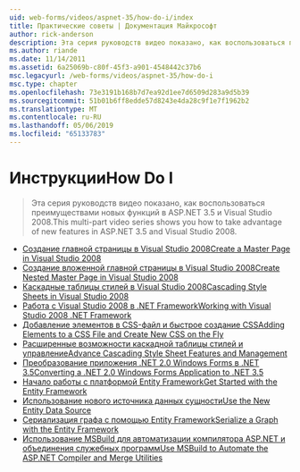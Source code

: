 ```yaml
---
uid: web-forms/videos/aspnet-35/how-do-i/index
title: Практические советы | Документация Майкрософт
author: rick-anderson
description: Эта серия руководств видео показано, как воспользоваться преимуществами новых функций в ASP.NET 3.5 и Visual Studio 2008.
ms.author: riande
ms.date: 11/14/2011
ms.assetid: 6a25069b-c80f-45f3-a901-4548442c37b6
msc.legacyurl: /web-forms/videos/aspnet-35/how-do-i
msc.type: chapter
ms.openlocfilehash: 73e3191b168b7d7ea92d1ee7d6509d283a9d5b39
ms.sourcegitcommit: 51b01b6ff8edde57d8243e4da28c9f1e7f1962b2
ms.translationtype: MT
ms.contentlocale: ru-RU
ms.lasthandoff: 05/06/2019
ms.locfileid: "65133783"
---
```

# <a name="how-do-i"></a><span data-ttu-id="5bb06-103">Инструкции</span><span class="sxs-lookup"><span data-stu-id="5bb06-103">How Do I</span></span>

> <span data-ttu-id="5bb06-104">Эта серия руководств видео показано, как воспользоваться преимуществами новых функций в ASP.NET 3.5 и Visual Studio 2008.</span><span class="sxs-lookup"><span data-stu-id="5bb06-104">This multi-part video series shows you how to take advantage of new features in ASP.NET 3.5 and Visual Studio 2008.</span></span>

- [<span data-ttu-id="5bb06-105">Создание главной страницы в Visual Studio 2008</span><span class="sxs-lookup"><span data-stu-id="5bb06-105">Create a Master Page in Visual Studio 2008</span></span>](how-do-i-create-a-master-page-in-visual-studio-2008.md)
- [<span data-ttu-id="5bb06-106">Создание вложенной главной страницы в Visual Studio 2008</span><span class="sxs-lookup"><span data-stu-id="5bb06-106">Create Nested Master Page in Visual Studio 2008</span></span>](how-do-i-create-nested-master-page-in-visual-studio-2008.md)
- [<span data-ttu-id="5bb06-107">Каскадные таблицы стилей в Visual Studio 2008</span><span class="sxs-lookup"><span data-stu-id="5bb06-107">Cascading Style Sheets in Visual Studio 2008</span></span>](how-do-i-cascading-style-sheets-in-visual-studio-2008.md)
- [<span data-ttu-id="5bb06-108">Работа с Visual Studio 2008 в .NET Framework</span><span class="sxs-lookup"><span data-stu-id="5bb06-108">Working with Visual Studio 2008 .NET Framework</span></span>](how-do-i-working-with-visual-studio-2008-net-framework.md)
- [<span data-ttu-id="5bb06-109">Добавление элементов в CSS-файл и быстрое создание CSS</span><span class="sxs-lookup"><span data-stu-id="5bb06-109">Adding Elements to a CSS File and Create New CSS on the Fly</span></span>](how-do-i-adding-elements-to-a-css-file-and-create-new-css-on-the-fly.md)
- [<span data-ttu-id="5bb06-110">Расширенные возможности каскадной таблицы стилей и управление</span><span class="sxs-lookup"><span data-stu-id="5bb06-110">Advance Cascading Style Sheet Features and Management</span></span>](how-do-i-advance-cascading-style-sheet-features-and-management.md)
- [<span data-ttu-id="5bb06-111">Преобразование приложения .NET 2.0 Windows Forms в .NET 3.5</span><span class="sxs-lookup"><span data-stu-id="5bb06-111">Converting a .NET 2.0 Windows Forms Application to .NET 3.5</span></span>](how-do-i-converting-a-net-20-windows-forms-application-to-net-35.md)
- [<span data-ttu-id="5bb06-112">Начало работы с платформой Entity Framework</span><span class="sxs-lookup"><span data-stu-id="5bb06-112">Get Started with the Entity Framework</span></span>](how-do-i-get-started-with-the-entity-framework.md)
- [<span data-ttu-id="5bb06-113">Использование нового источника данных сущности</span><span class="sxs-lookup"><span data-stu-id="5bb06-113">Use the New Entity Data Source</span></span>](how-do-i-use-the-new-entity-data-source.md)
- [<span data-ttu-id="5bb06-114">Сериализация графа с помощью Entity Framework</span><span class="sxs-lookup"><span data-stu-id="5bb06-114">Serialize a Graph with the Entity Framework</span></span>](how-do-i-serialize-a-graph-with-the-entity-framework.md)
- [<span data-ttu-id="5bb06-115">Использование MSBuild для автоматизации компилятора ASP.NET и объединения служебных программ</span><span class="sxs-lookup"><span data-stu-id="5bb06-115">Use MSBuild to Automate the ASP.NET Compiler and Merge Utilities</span></span>](how-do-i-use-msbuild-to-automate-the-aspnet-compiler-and-merge-utilities.md)
